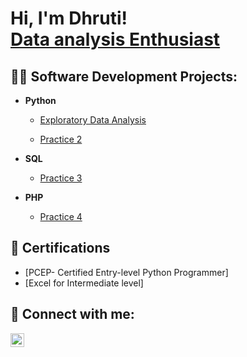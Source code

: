 <h1>Hi, I'm Dhruti! <br/> <a href="https://www.linkedin.com/in/dhruti-thakur/">Data analysis Enthusiast</a>

<h2>👨‍💻 Software Development Projects:</h2>

- <b>Python</b>
  - [Exploratory Data Analysis](https://github.com/DhrutiThakur/Python-P1)

  - [Practice 2](https://github.com/joshmadakor1/4chan-Image-Analysis-Middleware-C964) 
- <b>SQL</b>
  - [Practice 3](https://github.com/joshmadakor1/Sentinel-Lab)
 
  
- <b>PHP</b>
  - [Practice 4](https://github.com/joshmadakor1/EncrypterPOC)
  


<h2>📄 Certifications </h2>

- [PCEP- Certified Entry-level Python Programmer]
- [Excel for Intermediate level]


<h2> 🤳 Connect with me:</h2>


[<img align="left" alt="DhrutiThakur | LinkedIn" width="22px" src="https://cdn.jsdelivr.net/npm/simple-icons@v3/icons/linkedin.svg" />][linkedin]



[linkedin]: https://www.linkedin.com/in/dhruti-thakur

<!--
**joshmadakor1/joshmadakor1** is a ✨ _special_ ✨ repository because its `README.md` (this file) appears on your GitHub profile.

Here are some ideas to get you started:

- 🔭 I’m currently working on ...
- 🌱 I’m currently learning ...
- 👯 I’m looking to collaborate on ...
- 🤔 I’m looking for help with ...
- 💬 Ask me about ...
- 📫 How to reach me: ...
- 😄 Pronouns: ...
- ⚡ Fun fact: ...
-->
